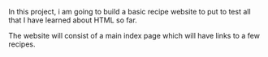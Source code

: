  In this project, i am going to build a basic recipe website to put to test all that I have learned about HTML so far.

The website will consist of a main index page which will have links to a few recipes.